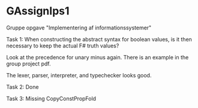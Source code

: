 # GAssignIps1
Gruppe opgave "Implementering af informationssystemer"

Task 1:
When constructing the abstract syntax for boolean
values, is it then necessary to keep the actual F#
truth values?

Look at the precedence for unary minus again. There
is an example in the group project pdf.

The lexer, parser, interpreter, and typechecker
looks good.

Task 2:
Done

Task 3:
Missing CopyConstPropFold
